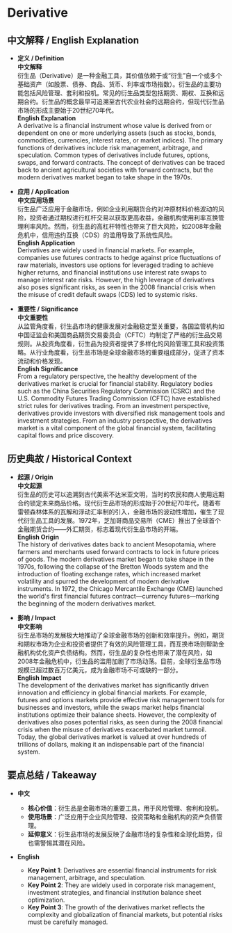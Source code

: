 # Derivative

## 中文解释 / English Explanation

* **定义 / Definition**  
  **中文解释**  
  衍生品（Derivative）是一种金融工具，其价值依赖于或“衍生”自一个或多个基础资产（如股票、债券、商品、货币、利率或市场指数）。衍生品的主要功能包括风险管理、套利和投机。常见的衍生品类型包括期货、期权、互换和远期合约。衍生品的概念最早可追溯至古代农业社会的远期合约，但现代衍生品市场的形成主要始于20世纪70年代。  
  **English Explanation**  
  A derivative is a financial instrument whose value is derived from or dependent on one or more underlying assets (such as stocks, bonds, commodities, currencies, interest rates, or market indices). The primary functions of derivatives include risk management, arbitrage, and speculation. Common types of derivatives include futures, options, swaps, and forward contracts. The concept of derivatives can be traced back to ancient agricultural societies with forward contracts, but the modern derivatives market began to take shape in the 1970s.

* **应用 / Application**  
  **中文应用场景**  
  衍生品广泛应用于金融市场，例如企业利用期货合约对冲原材料价格波动的风险，投资者通过期权进行杠杆交易以获取更高收益，金融机构使用利率互换管理利率风险。然而，衍生品的高杠杆特性也带来了巨大风险，如2008年金融危机中，信用违约互换（CDS）的滥用导致了系统性风险。  
  **English Application**  
  Derivatives are widely used in financial markets. For example, companies use futures contracts to hedge against price fluctuations of raw materials, investors use options for leveraged trading to achieve higher returns, and financial institutions use interest rate swaps to manage interest rate risks. However, the high leverage of derivatives also poses significant risks, as seen in the 2008 financial crisis when the misuse of credit default swaps (CDS) led to systemic risks.

* **重要性 / Significance**  
  **中文重要性**  
  从监管角度看，衍生品市场的健康发展对金融稳定至关重要，各国监管机构如中国证监会和美国商品期货交易委员会（CFTC）均制定了严格的衍生品交易规则。从投资角度看，衍生品为投资者提供了多样化的风险管理工具和投资策略。从行业角度看，衍生品市场是全球金融市场的重要组成部分，促进了资本流动和价格发现。  
  **English Significance**  
  From a regulatory perspective, the healthy development of the derivatives market is crucial for financial stability. Regulatory bodies such as the China Securities Regulatory Commission (CSRC) and the U.S. Commodity Futures Trading Commission (CFTC) have established strict rules for derivatives trading. From an investment perspective, derivatives provide investors with diversified risk management tools and investment strategies. From an industry perspective, the derivatives market is a vital component of the global financial system, facilitating capital flows and price discovery.

## 历史典故 / Historical Context

* **起源 / Origin**  
  **中文起源**  
  衍生品的历史可以追溯到古代美索不达米亚文明，当时的农民和商人使用远期合约锁定未来商品价格。现代衍生品市场的形成始于20世纪70年代，随着布雷顿森林体系的瓦解和浮动汇率制的引入，金融市场的波动性增加，催生了现代衍生品工具的发展。1972年，芝加哥商品交易所（CME）推出了全球首个金融期货合约——外汇期货，标志着现代衍生品市场的开端。  
  **English Origin**  
  The history of derivatives dates back to ancient Mesopotamia, where farmers and merchants used forward contracts to lock in future prices of goods. The modern derivatives market began to take shape in the 1970s, following the collapse of the Bretton Woods system and the introduction of floating exchange rates, which increased market volatility and spurred the development of modern derivative instruments. In 1972, the Chicago Mercantile Exchange (CME) launched the world's first financial futures contract—currency futures—marking the beginning of the modern derivatives market.

* **影响 / Impact**  
  **中文影响**  
  衍生品市场的发展极大地推动了全球金融市场的创新和效率提升。例如，期货和期权市场为企业和投资者提供了有效的风险管理工具，而互换市场则帮助金融机构优化资产负债结构。然而，衍生品的复杂性也带来了潜在风险，如2008年金融危机中，衍生品的滥用加剧了市场动荡。目前，全球衍生品市场规模已超过数百万亿美元，成为金融市场不可或缺的一部分。  
  **English Impact**  
  The development of the derivatives market has significantly driven innovation and efficiency in global financial markets. For example, futures and options markets provide effective risk management tools for businesses and investors, while the swaps market helps financial institutions optimize their balance sheets. However, the complexity of derivatives also poses potential risks, as seen during the 2008 financial crisis when the misuse of derivatives exacerbated market turmoil. Today, the global derivatives market is valued at over hundreds of trillions of dollars, making it an indispensable part of the financial system.

## 要点总结 / Takeaway

* **中文**  
  - **核心价值**：衍生品是金融市场的重要工具，用于风险管理、套利和投机。  
  - **使用场景**：广泛应用于企业风险管理、投资策略和金融机构的资产负债管理。  
  - **延伸意义**：衍生品市场的发展反映了金融市场的复杂性和全球化趋势，但也需警惕其潜在风险。  

* **English**  
  - **Key Point 1**: Derivatives are essential financial instruments for risk management, arbitrage, and speculation.  
  - **Key Point 2**: They are widely used in corporate risk management, investment strategies, and financial institution balance sheet optimization.  
  - **Key Point 3**: The growth of the derivatives market reflects the complexity and globalization of financial markets, but potential risks must be carefully managed.